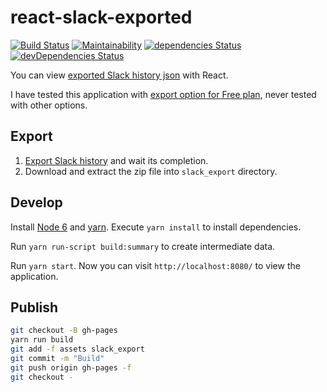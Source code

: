 # react-slack-exported

[![Build Status](https://travis-ci.org/ohtake/react-slack-exported.svg?branch=master)](https://travis-ci.org/ohtake/react-slack-exported)
[![Maintainability](https://api.codeclimate.com/v1/badges/8407db0613919952d1ce/maintainability)](https://codeclimate.com/github/ohtake/react-slack-exported/maintainability)
[![dependencies Status](https://david-dm.org/ohtake/react-slack-exported/status.svg)](https://david-dm.org/ohtake/react-slack-exported)
[![devDependencies Status](https://david-dm.org/ohtake/react-slack-exported/dev-status.svg)](https://david-dm.org/ohtake/react-slack-exported?type=dev)

You can view [exported Slack history json](https://get.slack.help/hc/en-us/articles/201658943-Exporting-your-team-s-Slack-history) with React.

I have tested this application with [export option for Free plan](https://get.slack.help/hc/en-us/articles/204897248), never tested with other options.

## Export

1. [Export Slack history](https://my.slack.com/services/export) and wait its completion.
1. Download and extract the zip file into `slack_export` directory.

## Develop

Install [Node 6](https://nodejs.org/en/download/) and [yarn](https://yarnpkg.com/en/docs/install). Execute `yarn install` to install dependencies.

Run `yarn run-script build:summary` to create intermediate data.

Run `yarn start`. Now you can visit `http://localhost:8080/` to view the application.

## Publish

```bash
git checkout -B gh-pages
yarn run build
git add -f assets slack_export
git commit -m "Build"
git push origin gh-pages -f
git checkout -
```

